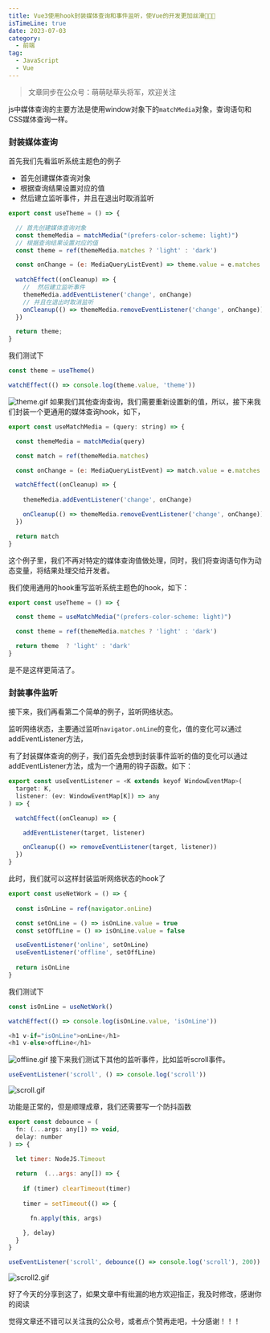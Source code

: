 ```yaml
---
title: Vue3使用hook封装媒体查询和事件监听，使Vue的开发更加丝滑🚀🚀🚀
isTimeLine: true
date: 2023-07-03
category:
  - 前端
tag:
  - JavaScript
  - Vue
---
```

> 文章同步在公众号：萌萌哒草头将军，欢迎关注

js中媒体查询的主要方法是使用window对象下的`matchMedia`对象，查询语句和CSS媒体查询一样。

### 封装媒体查询

首先我们先看监听系统主题色的例子

- 首先创建媒体查询对象
- 根据查询结果设置对应的值
- 然后建立监听事件，并且在退出时取消监听

```js
export const useTheme = () => {

  // 首先创建媒体查询对象
  const themeMedia = matchMedia("(prefers-color-scheme: light)")
  // 根据查询结果设置对应的值
  const theme = ref(themeMedia.matches ? 'light' : 'dark')

  const onChange = (e: MediaQueryListEvent) => theme.value = e.matches ? 'light' : 'dark'
  
  watchEffect((onCleanup) => {
    //  然后建立监听事件
    themeMedia.addEventListener('change', onChange)
    // 并且在退出时取消监听
    onCleanup(() => themeMedia.removeEventListener('change', onChange))
  })

  return theme;
}
```
我们测试下
```js
const theme = useTheme()

watchEffect(() => console.log(theme.value, 'theme'))
```
![theme.gif](https://p1-juejin.byteimg.com/tos-cn-i-k3u1fbpfcp/37e33588ee4b40438365db6841af4326~tplv-k3u1fbpfcp-watermark.image?)
如果我们其他查询查询，我们需要重新设置新的值，所以，接下来我们封装一个更通用的媒体查询hook，如下，
```js
export const useMatchMedia = (query: string) => {

  const themeMedia = matchMedia(query)

  const match = ref(themeMedia.matches)

  const onChange = (e: MediaQueryListEvent) => match.value = e.matches

  watchEffect((onCleanup) => {
    
    themeMedia.addEventListener('change', onChange)

    onCleanup(() => themeMedia.removeEventListener('change', onChange))
  })

  return match
}
```
这个例子里，我们不再对特定的媒体查询值做处理，同时，我们将查询语句作为动态变量，将结果处理交给开发者。

我们使用通用的hook重写监听系统主题色的hook，如下：
```js
export const useTheme = () => {

  const theme = useMatchMedia("(prefers-color-scheme: light)")

  const theme = ref(themeMedia.matches ? 'light' : 'dark')

  return theme  ? 'light' : 'dark'
}
```
是不是这样更简洁了。

### 封装事件监听

接下来，我们再看第二个简单的例子，监听网络状态。

监听网络状态，主要通过监听`navigator.onLine`的变化，值的变化可以通过addEventListener方法，

有了封装媒体查询的例子，我们首先会想到封装事件监听的值的变化可以通过addEventListener方法，成为一个通用的钩子函数。如下：
```js
export const useEventListener = <K extends keyof WindowEventMap>(
  target: K,
  listener: (ev: WindowEventMap[K]) => any
) => {

  watchEffect((onCleanup) => {

    addEventListener(target, listener)

    onCleanup(() => removeEventListener(target, listener))
  })
}
```
此时，我们就可以这样封装监听网络状态的hook了
```js
export const useNetWork = () => {
  
  const isOnLine = ref(navigator.onLine)

  const setOnLine = () => isOnLine.value = true
  const setOffLine = () => isOnLine.value = false

  useEventListener('online', setOnLine)
  useEventListener('offline', setOffLine)
  
  return isOnLine
}
```
我们测试下
```js
const isOnLine = useNetWork()

watchEffect(() => console.log(isOnLine.value, 'isOnLine'))

<h1 v-if="isOnLine">onLine</h1>
<h1 v-else>offLine</h1>
```
![offline.gif](https://p9-juejin.byteimg.com/tos-cn-i-k3u1fbpfcp/84a306c2d8b54d238cf32f8ba9473556~tplv-k3u1fbpfcp-watermark.image?)
接下来我们测试下其他的监听事件，比如监听scroll事件。
```js
useEventListener('scroll', () => console.log('scroll'))
```

![scroll.gif](https://p3-juejin.byteimg.com/tos-cn-i-k3u1fbpfcp/d43ab372521e436ba7099877db0b639c~tplv-k3u1fbpfcp-watermark.image?)

功能是正常的，但是顺理成章，我们还需要写一个防抖函数
```js
export const debounce = (
  fn: (...args: any[]) => void,
  delay: number
) => {

  let timer: NodeJS.Timeout
  
  return  (...args: any[]) => {
  
    if (timer) clearTimeout(timer)
  
    timer = setTimeout(() => {

      fn.apply(this, args)

    }, delay)
  }
}
```

```js
useEventListener('scroll', debounce(() => console.log('scroll'), 200))
```

![scroll2.gif](https://p9-juejin.byteimg.com/tos-cn-i-k3u1fbpfcp/a64954ae2f234f7f80c2c9d2cd727664~tplv-k3u1fbpfcp-watermark.image?)

好了今天的分享到这了，如果文章中有纰漏的地方欢迎指正，我及时修改，感谢你的阅读

觉得文章还不错可以关注我的公众号，或者点个赞再走吧，十分感谢！！！